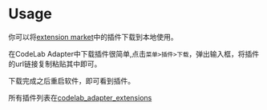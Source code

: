 # Usage
你可以将[extension market](/extension_guide/extension_market/)中的插件下载到本地使用。

在CodeLab Adapter中下载插件很简单,点击`菜单>插件>下载`，弹出输入框，将插件的url链接复制粘贴其中即可。

<!--如`extension_vector.py`插件的链接是: `https://github.com/CodeLabClub/codelab_adapter_extensions/blob/master/extension_vector.py`-->

下载完成之后重启软件，即可看到插件。

所有插件列表在[codelab_adapter_extensions](https://github.com/CodeLabClub/codelab_adapter_extensions/tree/master/extensions_v2)
